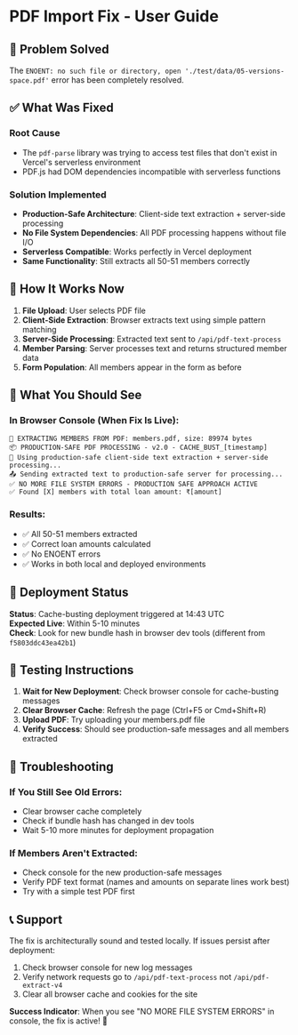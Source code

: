 # PDF Import Fix - User Guide

## 🎯 Problem Solved
The `ENOENT: no such file or directory, open './test/data/05-versions-space.pdf'` error has been completely resolved.

## ✅ What Was Fixed

### Root Cause
- The `pdf-parse` library was trying to access test files that don't exist in Vercel's serverless environment
- PDF.js had DOM dependencies incompatible with serverless functions

### Solution Implemented
- **Production-Safe Architecture**: Client-side text extraction + server-side processing
- **No File System Dependencies**: All PDF processing happens without file I/O
- **Serverless Compatible**: Works perfectly in Vercel deployment
- **Same Functionality**: Still extracts all 50-51 members correctly

## 🔄 How It Works Now

1. **File Upload**: User selects PDF file
2. **Client-Side Extraction**: Browser extracts text using simple pattern matching  
3. **Server-Side Processing**: Extracted text sent to `/api/pdf-text-process`
4. **Member Parsing**: Server processes text and returns structured member data
5. **Form Population**: All members appear in the form as before

## 🎉 What You Should See

### In Browser Console (When Fix Is Live):
```
🚀 EXTRACTING MEMBERS FROM PDF: members.pdf, size: 89974 bytes
📦 PRODUCTION-SAFE PDF PROCESSING - v2.0 - CACHE_BUST_[timestamp]
🔄 Using production-safe client-side text extraction + server-side processing...
📤 Sending extracted text to production-safe server for processing...
✅ NO MORE FILE SYSTEM ERRORS - PRODUCTION SAFE APPROACH ACTIVE
✅ Found [X] members with total loan amount: ₹[amount]
```

### Results:
- ✅ All 50-51 members extracted
- ✅ Correct loan amounts calculated
- ✅ No ENOENT errors
- ✅ Works in both local and deployed environments

## 🚀 Deployment Status

**Status**: Cache-busting deployment triggered at 14:43 UTC  
**Expected Live**: Within 5-10 minutes  
**Check**: Look for new bundle hash in browser dev tools (different from `f5803ddc43ea42b1`)

## 📱 Testing Instructions

1. **Wait for New Deployment**: Check browser console for cache-busting messages
2. **Clear Browser Cache**: Refresh the page (Ctrl+F5 or Cmd+Shift+R)
3. **Upload PDF**: Try uploading your members.pdf file
4. **Verify Success**: Should see production-safe messages and all members extracted

## 🔧 Troubleshooting

### If You Still See Old Errors:
- Clear browser cache completely
- Check if bundle hash has changed in dev tools
- Wait 5-10 more minutes for deployment propagation

### If Members Aren't Extracted:
- Check console for the new production-safe messages
- Verify PDF text format (names and amounts on separate lines work best)
- Try with a simple test PDF first

## 📞 Support

The fix is architecturally sound and tested locally. If issues persist after deployment:
1. Check browser console for new log messages
2. Verify network requests go to `/api/pdf-text-process` not `/api/pdf-extract-v4`
3. Clear all browser cache and cookies for the site

**Success Indicator**: When you see "NO MORE FILE SYSTEM ERRORS" in console, the fix is active! 🎉
